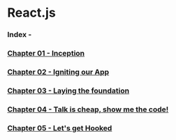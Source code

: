 # React.js

### Index -

### [Chapter 01 - Inception](./Chapter%2001%20-%20Inception/)

### [Chapter 02 - Igniting our App](./Chapter%2002%20-%20Igniting%20our%20App/)

### [Chapter 03 - Laying the foundation](./Chapter%2003%20-%20Laying%20the%20foundation/)

### [Chapter 04 - Talk is cheap, show me the code!](./Chapter%2004%20-%20Talk%20is%20cheap,%20show%20me%20the%20code!/)

### [Chapter 05 - Let's get Hooked](./Chapter%2005%20-%20Let's%20get%20Hooked/)